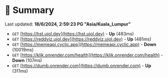# 📖 Summary
Last updated: **18/6/2024, 2:59:23 PG "Asia/Kuala_Lumpur"**

- `GET` [https://hst.ujol.dev](https://hst.ujol.dev) - **Up** (483ms)
- `GET` [https://reddviz.ujol.dev](https://reddviz.ujol.dev) - **Up** (481ms)
- `GET` [https://memeapi.cyclic.app](https://memeapi.cyclic.app) - **Down** (10019ms)
- `GET` [https://klik.onrender.com/health](https://klik.onrender.com/health) - **Down** (107ms)
- `GET` [https://dumb.onrender.com](https://dumb.onrender.com) - **Up** (311ms)
